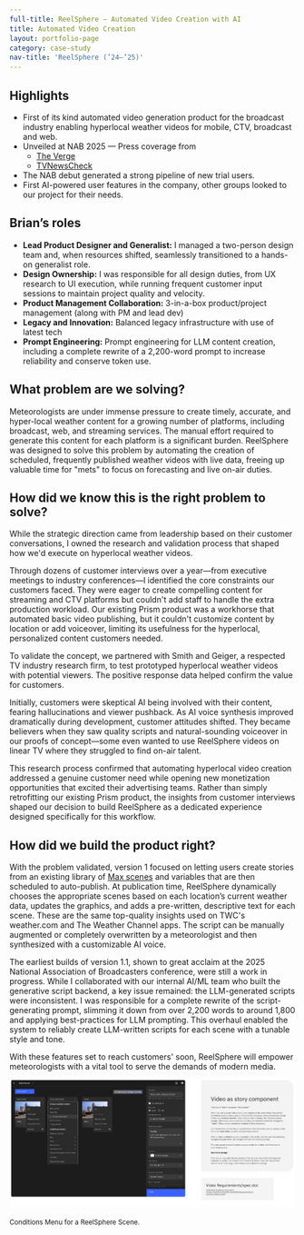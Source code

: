 ```yaml
---
full-title: ReelSphere — Automated Video Creation with AI
title: Automated Video Creation
layout: portfolio-page
category: case-study
nav-title: 'ReelSphere (’24–’25)'
---
```


## Highlights
- First of its kind automated video generation product for the broadcast industry enabling hyperlocal weather videos for mobile, CTV, broadcast and web.
- Unveiled at NAB 2025 — Press coverage from 
	- [The Verge](https://www.theverge.com/2024/4/11/24126670/weather-channel-weather-company-ai-local-forecast) 
	- [TVNewsCheck](https://tvnewscheck.com/digital/article/ai-and-automation-fuel-new-audiences-and-revenue-with-weather-programming/) 
- The NAB debut generated a strong pipeline of new trial users.
- First AI-powered user features in the company, other groups looked to our project for their needs.


## Brian’s roles
* **Lead Product Designer and Generalist:** I managed a two-person design team and, when resources shifted, seamlessly transitioned to a hands-on generalist role.
* **Design Ownership:** I was responsible for all design duties, from UX research to UI execution, while running frequent customer input sessions to maintain project quality and velocity.
* **Product Management Collaboration:** 3-in-a-box product/project management (along with PM and lead dev)
* **Legacy and Innovation:** Balanced legacy infrastructure with use of latest tech
* **Prompt Engineering:** Prompt engineering for LLM content creation, including a complete rewrite of a 2,200-word prompt to increase reliability and conserve token use.

## What problem are we solving?

Meteorologists are under immense pressure to create timely, accurate, and hyper-local weather content for a growing number of platforms, including broadcast, web, and streaming services. The manual effort required to generate this content for each platform is a significant burden. ReelSphere was designed to solve this problem by automating the creation of scheduled, frequently published weather videos with live data, freeing up valuable time for "mets" to focus on forecasting and live on-air duties.

## How did we know this is the right problem to solve?
While the strategic direction came from leadership based on their customer conversations, I owned the research and validation process that shaped how we'd execute on hyperlocal weather videos.

Through dozens of customer interviews over a year—from executive meetings to industry conferences—I identified the core constraints our customers faced. They were eager to create compelling content for streaming and CTV platforms but couldn't add staff to handle the extra production workload. Our existing Prism product was a workhorse that automated basic video publishing, but it couldn't customize content by location or add voiceover, limiting its usefulness for the hyperlocal, personalized content customers needed.

To validate the concept, we partnered with Smith and Geiger, a respected TV industry research firm, to test prototyped hyperlocal weather videos with potential viewers. The positive response data helped confirm the value for customers.

Initially, customers were skeptical AI being involved with their content, fearing hallucinations and viewer pushback. As AI voice synthesis improved dramatically during development, customer attitudes shifted. They became believers when they saw quality scripts and natural-sounding voiceover in our proofs of concept—some even wanted to use ReelSphere videos on linear TV where they struggled to find on-air talent.

This research process confirmed that automating hyperlocal video creation addressed a genuine customer need while opening new monetization opportunities that excited their advertising teams. Rather than simply retrofitting our existing Prism product, the insights from customer interviews shaped our decision to build ReelSphere as a dedicated experience designed specifically for this workflow.

## How did we build the product right?

With the problem validated, version 1 focused on letting users create stories from an existing library of [Max scenes](https://www.weathercompany.com/media/) and variables that are then scheduled to auto-publish. At publication time, ReelSphere dynamically chooses the appropriate scenes based on each location’s current weather data, updates the graphics, and adds a pre-written, descriptive text for each scene. These are the same top-quality insights used on TWC's weather.com and The Weather Channel apps. The script can be manually augmented or completely overwritten by a meteorologist and then synthesized with a customizable AI voice.

The earliest builds of version 1.1, shown to great acclaim at the 2025 National Association of Broadcasters conference, were still a work in progress. While I collaborated with our internal AI/ML team who built the generative script backend, a key issue remained: the LLM-generated scripts were inconsistent. I was responsible for a complete rewrite of the script-generating prompt, slimming it down from over 2,200 words to around 1,800 and applying best-practices for LLM prompting. This overhaul enabled the system to reliably create LLM-written scripts for each scene with a tunable style and tone.

With these features set to reach customers' soon, ReelSphere will empower meteorologists with a vital tool to serve the demands of modern media.

<a href="/assets/img/reelsphere_conditions_menu.png" data-fslightbox="gallery"><img src="/assets/img/reelsphere_conditions_menu.png" alt="A Figma Screen mockup detailing a change to the Conditions menu."></a>

<figcaption><small>Conditions Menu for a ReelSphere Scene.</small></figcaption>